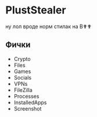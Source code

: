 
# PlustStealer

ну лол вроде норм стилак на B✟✟


## Фички

- Crypto
- Files
- Games
- Socials
- VPNs
- FileZilla
- Processes
- InstalledApps
- Screenshot
